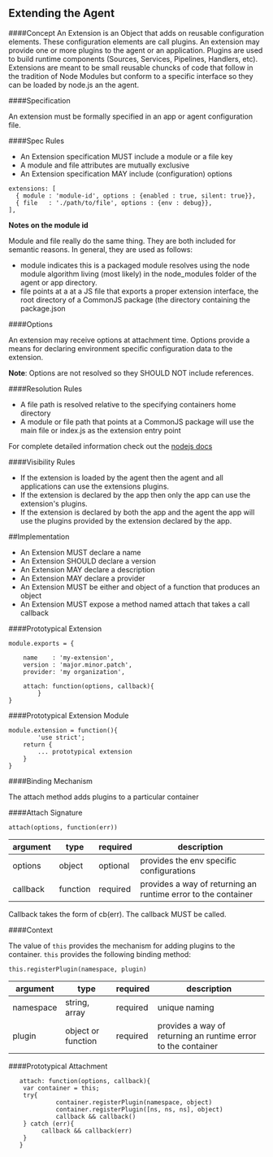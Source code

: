 ## Extending the Agent

####Concept
An Extension is an Object that adds on reusable configuration elements. These configuration elements are call plugins. An extension may provide one or more plugins to the agent or an application. Plugins are used to build runtime components (Sources, Services, Pipelines, Handlers, etc). Extensions are meant to be small reusable chuncks of code that follow in the tradition of Node Modules but conform to a specific interface so they can be loaded by node.js an the agent.

####Specification

An extension must be formally specified in an app or agent configuration file.

####Spec Rules
* An Extension specification MUST include a module or a file key
* A module and file attributes are mutually exclusive
* An Extension specification MAY include (configuration) options

````
extensions: [     
  { module : 'module-id', options : {enabled : true, silent: true}},
  { file   : './path/to/file', options : {env : debug}},
],
````
__Notes on the module id__

Module and file really do the same thing. They are both included for semantic reasons. In general, they are used as follows:

 * module indicates this is a packaged module resolves using the node module algorithm living (most likely) in the node_modules folder of the agent or app directory.
 * file points at a at a JS file that exports a proper extension interface, the root directory of a CommonJS package (the directory containing the package.json

####Options

An extension may receive options at attachment time. Options provide a means for declaring environment specific configuration data to the extension. 

__Note__: Options are not resolved so they SHOULD NOT include references.

####Resolution Rules

* A file path is resolved relative to the specifying containers home directory
* A module or file path that points at a CommonJS package will use the main file or index.js as the extension entry point

For complete detailed information check out the [nodejs docs](http://nodejs.org/api/modules.html) 

####Visibility Rules

* If the extension is loaded by the agent then the agent and all applications can use the extensions plugins. 
* If the extension is declared by the app then only the app can use the extension's plugins.
* If the extension is declared by both the app and the agent the app will use the plugins provided by the extension declared by the app.

##Implementation
* An Extension MUST declare a name
* An Extension SHOULD declare a version
* An Extension MAY declare a description
* An Extension MAY declare a provider
* An Extension MUST be either and object of a function that produces an object
* An Extension MUST expose a method named attach that takes a call callback

####Prototypical Extension

````
module.exports = {
	
	name    : 'my-extension',
	version : 'major.minor.patch',
	provider: 'my organization',
 
	attach: function(options, callback){
        }	
}
````

####Prototypical Extension Module

````
module.extension = function(){
        'use strict';
	return {
		... prototypical extension
	}
}
````

####Binding Mechanism

The attach method adds plugins to a particular container

####Attach Signature

````
attach(options, function(err))
````

argument | type     | required | description
-------- | ------   | ---------| -----------
options  | object   | optional | provides the env specific configurations
callback | function | required | provides a way of returning an runtime error to the container

Callback takes the form of cb(err). The callback MUST be called.

####Context

The value of `this` provides the mechanism for adding plugins to the container. `this` provides the following binding method:

````
this.registerPlugin(namespace, plugin)
`````

argument | type               | required | description
-------- | ------             | ---------| -----------
namespace| string, array      | required | unique naming
plugin   | object or function | required | provides a way of returning an runtime error to the container

####Prototypical Attachment

````
   attach: function(options, callback){
	var container = this;
	try{
             container.registerPlugin(namespace, object)
       	     container.registerPlugin([ns, ns, ns], object)
       	     callback && callback()
	} catch (err){
	     callback && callback(err)
	}
   }	
````
